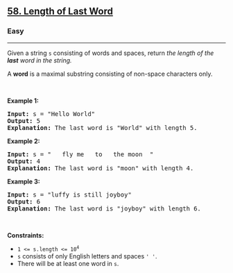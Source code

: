 <h2>
  <a href="https://leetcode.com/problems/length-of-last-word/"
    >58. Length of Last Word</a
  >
</h2>
<h3>Easy</h3>
<hr />

<p>
  Given a string <code>s</code> consisting of words and spaces, return
  <em>the length of the <strong>last</strong> word in the string.</em>
</p>

<p>
  A <strong>word</strong> is a maximal
  <span data-keyword="substring-nonempty">substring</span> consisting of
  non-space characters only.
</p>

<p>&nbsp;</p>
<p><strong class="example">Example 1:</strong></p>

<pre><strong>Input:</strong> s = "Hello World"
<strong>Output:</strong> 5
<strong>Explanation:</strong> The last word is "World" with length 5.
</pre>

<p><strong class="example">Example 2:</strong></p>

<pre><strong>Input:</strong> s = "   fly me   to   the moon  "
<strong>Output:</strong> 4
<strong>Explanation:</strong> The last word is "moon" with length 4.
</pre>

<p><strong class="example">Example 3:</strong></p>

<pre><strong>Input:</strong> s = "luffy is still joyboy"
<strong>Output:</strong> 6
<strong>Explanation:</strong> The last word is "joyboy" with length 6.
</pre>

<p>&nbsp;</p>
<p><strong>Constraints:</strong></p>

<ul>
  <li>
    <code>1 &lt;= s.length &lt;= 10<sup>4</sup></code>
  </li>
  <li>
    <code>s</code> consists of only English letters and spaces <code>' '</code>.
  </li>
  <li>There will be at least one word in <code>s</code>.</li>
</ul>
​
